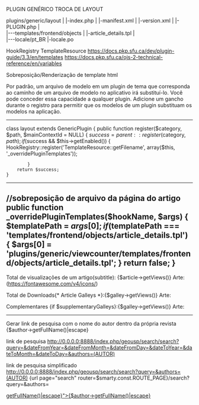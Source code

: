 PLUGIN GENÉRICO TROCA DE LAYOUT

plugins/generic/layout
                 |   |-index.php
                 |   |-manifest.xml
                 |   |-version.xml
                 |   |-PLUGIN.php
                 |   
                 |---templates/frontend/objects
                 |                          |-article_details.tpl
                 |                
                 |---locale/pt_BR
                              |-locale.po


HookRegistry TemplateResource
https://docs.pkp.sfu.ca/dev/plugin-guide/3.3/en/templates
https://docs.pkp.sfu.ca/ojs-2-technical-reference/en/variables

Sobreposição/Renderização de template html

Por padrão, um arquivo de modelo em um plugin de tema que corresponda ao caminho de um arquivo de modelo no aplicativo irá substituí-lo. Você pode conceder essa capacidade a qualquer plugin.
Adicione um gancho durante o registro para permitir que os modelos de um plugin substituam os modelos na aplicação.

-----------------------------------
class layout extends GenericPlugin {
    public function register($category, $path, $mainContextId = NULL) {
        $success = parent::register($category, $path);
            if ($success && $this->getEnabled()) {
               HookRegistry::register('TemplateResource::getFilename', array($this, '_overridePluginTemplates'));
    
            }
        return $success;
    }
----------------------------------
//sobreposição de arquivo da página do artigo
	public function _overridePluginTemplates($hookName, $args) {
		$templatePath = $args[0];
		if ($templatePath === 'templates/frontend/objects/article_details.tpl') {
			$args[0] = 'plugins/generic/viewcounter/templates/frontend/objects/article_details.tpl';
		}
		return false;
	}
----------------------------------

Total de visualizações de um artigo(subtitle): {$article->getViews()}
Arte: <i class='fa fa-bar-chart' style='color: red'></i> (https://fontawesome.com/v4/icons/)

Total de Downloads{* Article Galleys *}:{$galley->getViews()}
Arte: <i class='fa fa-download' style='color: red'></i>

Complementares {if $supplementaryGalleys}:{$galley->getViews()}
Arte: <i class='fa fa-download' style='color: red'></i>

----------------------------------
Gerar link de pesquisa com o nome do autor dentro da própria revista
{$author->getFullName()|escape}

link de pesquisa
http://0.0.0.0:8888/index.php/geousp/search/search?query=&dateFromYear=&dateFromMonth=&dateFromDay=&dateToYear=&dateToMonth=&dateToDay=&authors=(AUTOR)

link de pesquisa simplificado
http://0.0.0.0:8888/index.php/geousp/search/search?query=&authors=(AUTOR)
{url page="search" router=$smarty.const.ROUTE_PAGE}/search?query=&authors=

<span class="name">
	<a href="{url page="search" router=$smarty.const.ROUTE_PAGE}/search?query=&authors={$author->getFullName()|escape}">{$author->getFullName()|escape}</a>



